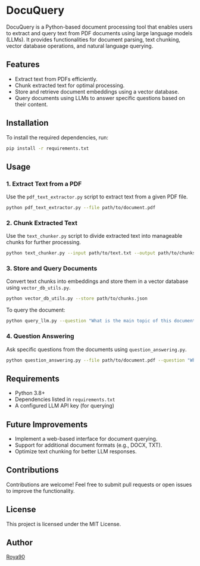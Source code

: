 # DocuQuery

DocuQuery is a Python-based document processing tool that enables users to extract and query text from PDF documents using large language models (LLMs). It provides functionalities for document parsing, text chunking, vector database operations, and natural language querying.

## Features
- Extract text from PDFs efficiently.
- Chunk extracted text for optimal processing.
- Store and retrieve document embeddings using a vector database.
- Query documents using LLMs to answer specific questions based on their content.

## Installation
To install the required dependencies, run:
```bash
pip install -r requirements.txt
```

## Usage
### 1. Extract Text from a PDF
Use the `pdf_text_extractor.py` script to extract text from a given PDF file.
```bash
python pdf_text_extractor.py --file path/to/document.pdf
```

### 2. Chunk Extracted Text
Use the `text_chunker.py` script to divide extracted text into manageable chunks for further processing.
```bash
python text_chunker.py --input path/to/text.txt --output path/to/chunks.json
```

### 3. Store and Query Documents
Convert text chunks into embeddings and store them in a vector database using `vector_db_utils.py`.
```bash
python vector_db_utils.py --store path/to/chunks.json
```
To query the document:
```bash
python query_llm.py --question "What is the main topic of this document?"
```

### 4. Question Answering
Ask specific questions from the documents using `question_answering.py`.
```bash
python question_answering.py --file path/to/document.pdf --question "What is the key finding of this document?"
```

## Requirements
- Python 3.8+
- Dependencies listed in `requirements.txt`
- A configured LLM API key (for querying)

## Future Improvements
- Implement a web-based interface for document querying.
- Support for additional document formats (e.g., DOCX, TXT).
- Optimize text chunking for better LLM responses.

## Contributions
Contributions are welcome! Feel free to submit pull requests or open issues to improve the functionality.

## License
This project is licensed under the MIT License.

## Author
[Roya90](https://github.com/roya90)
